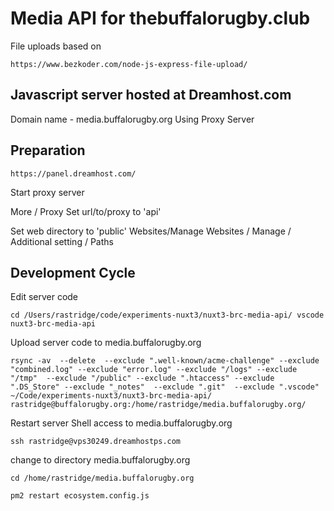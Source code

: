 # Media API for thebuffalorugby.club

File uploads based on

```
https://www.bezkoder.com/node-js-express-file-upload/
```

## Javascript server hosted at Dreamhost.com

Domain name - media.buffalorugby.org
Using Proxy Server

## Preparation

```
https://panel.dreamhost.com/
```

Start proxy server

More / Proxy
Set url/to/proxy to 'api'

Set web directory to 'public'
Websites/Manage Websites / Manage / Additional setting / Paths

## Development Cycle

Edit server code

```
cd /Users/rastridge/code/experiments-nuxt3/nuxt3-brc-media-api/ vscode nuxt3-brc-media-api
```

Upload server code to media.buffalorugby.org

```
rsync -av  --delete  --exclude ".well-known/acme-challenge" --exclude "combined.log" --exclude "error.log" --exclude "/logs" --exclude "/tmp"  --exclude "/public" --exclude ".htaccess" --exclude ".DS_Store" --exclude "_notes"  --exclude ".git"  --exclude ".vscode"   ~/Code/experiments-nuxt3/nuxt3-brc-media-api/ rastridge@buffalorugby.org:/home/rastridge/media.buffalorugby.org/
```

Restart server
Shell access to media.buffalorugby.org

```
ssh rastridge@vps30249.dreamhostps.com
```

change to directory media.buffalorugby.org

```
cd /home/rastridge/media.buffalorugby.org
```

```
pm2 restart ecosystem.config.js
```
